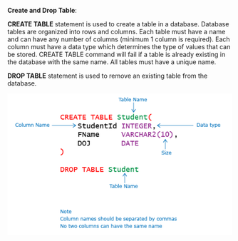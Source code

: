 **Create and Drop Table**:

**CREATE TABLE** statement is used to create a table in a database. Database tables are organized into rows and columns. Each table must have a name and can have any number of columns (minimum 1 column is 
required). Each column must have a data type which determines the type of values that can be stored. CREATE TABLE command will fail if a table is already existing in the database with the same name. All tables must 
have a unique name.

**DROP TABLE** statement is used to remove an existing table from the database.

![images](images/create-and-drop-table.png)




